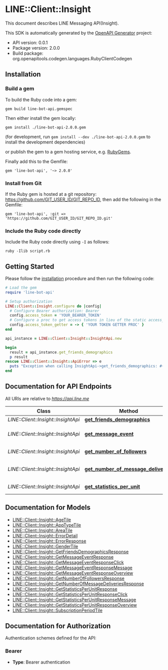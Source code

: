 # LINE::Client::Insight

This document describes LINE Messaging API(Insight).

This SDK is automatically generated by the [OpenAPI Generator](https://openapi-generator.tech) project:

- API version: 0.0.1
- Package version: 2.0.0
- Build package: org.openapitools.codegen.languages.RubyClientCodegen

## Installation

### Build a gem

To build the Ruby code into a gem:

```shell
gem build line-bot-api.gemspec
```

Then either install the gem locally:

```shell
gem install ./line-bot-api-2.0.0.gem
```

(for development, run `gem install --dev ./line-bot-api-2.0.0.gem` to install the development dependencies)

or publish the gem to a gem hosting service, e.g. [RubyGems](https://rubygems.org/).

Finally add this to the Gemfile:

    gem 'line-bot-api', '~> 2.0.0'

### Install from Git

If the Ruby gem is hosted at a git repository: https://github.com/GIT_USER_ID/GIT_REPO_ID, then add the following in the Gemfile:

    gem 'line-bot-api', :git => 'https://github.com/GIT_USER_ID/GIT_REPO_ID.git'

### Include the Ruby code directly

Include the Ruby code directly using `-I` as follows:

```shell
ruby -Ilib script.rb
```

## Getting Started

Please follow the [installation](#installation) procedure and then run the following code:

```ruby
# Load the gem
require 'line-bot-api'

# Setup authorization
LINE::Client::Insight.configure do |config|
  # Configure Bearer authorization: Bearer
  config.access_token = 'YOUR_BEARER_TOKEN'
  # Configure a proc to get access tokens in lieu of the static access_token configuration
  config.access_token_getter = -> { 'YOUR TOKEN GETTER PROC' } 
end

api_instance = LINE::Client::Insight::InsightApi.new

begin
  result = api_instance.get_friends_demographics
  p result
rescue LINE::Client::Insight::ApiError => e
  puts "Exception when calling InsightApi->get_friends_demographics: #{e}"
end

```

## Documentation for API Endpoints

All URIs are relative to *https://api.line.me*

Class | Method | HTTP request | Description
------------ | ------------- | ------------- | -------------
*LINE::Client::Insight::InsightApi* | [**get_friends_demographics**](docs/InsightApi.md#get_friends_demographics) | **GET** /v2/bot/insight/demographic | 
*LINE::Client::Insight::InsightApi* | [**get_message_event**](docs/InsightApi.md#get_message_event) | **GET** /v2/bot/insight/message/event | Get user interaction statistics
*LINE::Client::Insight::InsightApi* | [**get_number_of_followers**](docs/InsightApi.md#get_number_of_followers) | **GET** /v2/bot/insight/followers | Get number of followers
*LINE::Client::Insight::InsightApi* | [**get_number_of_message_deliveries**](docs/InsightApi.md#get_number_of_message_deliveries) | **GET** /v2/bot/insight/message/delivery | Get number of message deliveries
*LINE::Client::Insight::InsightApi* | [**get_statistics_per_unit**](docs/InsightApi.md#get_statistics_per_unit) | **GET** /v2/bot/insight/message/event/aggregation | 


## Documentation for Models

 - [LINE::Client::Insight::AgeTile](docs/AgeTile.md)
 - [LINE::Client::Insight::AppTypeTile](docs/AppTypeTile.md)
 - [LINE::Client::Insight::AreaTile](docs/AreaTile.md)
 - [LINE::Client::Insight::ErrorDetail](docs/ErrorDetail.md)
 - [LINE::Client::Insight::ErrorResponse](docs/ErrorResponse.md)
 - [LINE::Client::Insight::GenderTile](docs/GenderTile.md)
 - [LINE::Client::Insight::GetFriendsDemographicsResponse](docs/GetFriendsDemographicsResponse.md)
 - [LINE::Client::Insight::GetMessageEventResponse](docs/GetMessageEventResponse.md)
 - [LINE::Client::Insight::GetMessageEventResponseClick](docs/GetMessageEventResponseClick.md)
 - [LINE::Client::Insight::GetMessageEventResponseMessage](docs/GetMessageEventResponseMessage.md)
 - [LINE::Client::Insight::GetMessageEventResponseOverview](docs/GetMessageEventResponseOverview.md)
 - [LINE::Client::Insight::GetNumberOfFollowersResponse](docs/GetNumberOfFollowersResponse.md)
 - [LINE::Client::Insight::GetNumberOfMessageDeliveriesResponse](docs/GetNumberOfMessageDeliveriesResponse.md)
 - [LINE::Client::Insight::GetStatisticsPerUnitResponse](docs/GetStatisticsPerUnitResponse.md)
 - [LINE::Client::Insight::GetStatisticsPerUnitResponseClick](docs/GetStatisticsPerUnitResponseClick.md)
 - [LINE::Client::Insight::GetStatisticsPerUnitResponseMessage](docs/GetStatisticsPerUnitResponseMessage.md)
 - [LINE::Client::Insight::GetStatisticsPerUnitResponseOverview](docs/GetStatisticsPerUnitResponseOverview.md)
 - [LINE::Client::Insight::SubscriptionPeriodTile](docs/SubscriptionPeriodTile.md)


## Documentation for Authorization


Authentication schemes defined for the API:
### Bearer

- **Type**: Bearer authentication

